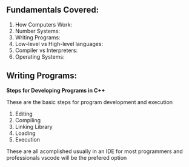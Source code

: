## Fundamentals Covered:

1. How Computers Work:
2. Number Systems:
3. Writing Programs:
4. Low-level vs High-level languages:
5. Compiler vs Interpreters:
6. Operating Systems:


## Writing Programs:

**Steps for Developing Programs in C++**

These are the basic steps for program development and execution
1. Editing
2. Compiling
3. Linking Library
4. Loading
5. Execution

These are all acomplished usually in an IDE for most programmers and professionals vscode will be the prefered option

